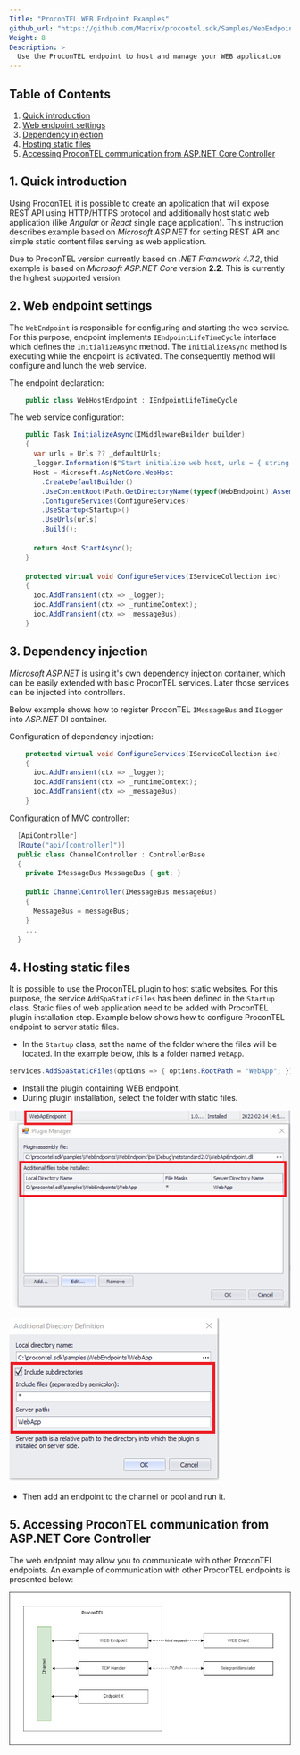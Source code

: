 ```yaml
---
Title: "ProconTEL WEB Endpoint Examples"
github_url: "https://github.com/Macrix/procontel.sdk/Samples/WebEndpoint/edit/main/README.md"
Weight: 8
Description: >
  Use the ProconTEL endpoint to host and manage your WEB application
---
```


## Table of Contents

1. [Quick introduction](#quick-introduction)
2. [Web endpoint settings](#endpoint-settings)
3. [Dependency injection](#dependency-injection)
4. [Hosting static files](#hosting-static-files)
5. [Accessing ProconTEL communication from ASP.NET Core Controller](#broadcasting-messages)
 
 <div id='quick-introduction'/>

## 1. Quick introduction

Using ProconTEL it is possible to create an application that will expose REST API using HTTP/HTTPS protocol and additionally host static web application (like _Angular_ or _React_ single page application). This instruction describes example based on _Microsoft ASP.NET_ for setting REST API and simple static content files serving as web application.

Due to ProconTEL version currently based on _.NET Framework 4.7.2_, thid example is based on _Microsoft ASP.NET Core_ version **2.2**. This is currently the highest supported version.

<div id='endpoint-settings'/>

## 2. Web endpoint settings

The `WebEndpoint` is responsible for configuring and starting the web service. For this purpose, endpoint implements `IEndpointLifeTimeCycle` interface which defines the `InitializeAsync` method. The `InitializeAsync` method is executing while the endpoint is activated. The consequently method will configure and lunch the web service.

The endpoint declaration:
```csharp
    public class WebHostEndpoint : IEndpointLifeTimeCycle
```
The web service configuration:
```csharp
    public Task InitializeAsync(IMiddlewareBuilder builder)
    {
      var urls = Urls ?? _defaultUrls;
      _logger.Information($"Start initialize web host, urls = { string.Join(", ", urls.ToArray()) } ");
      Host = Microsoft.AspNetCore.WebHost
        .CreateDefaultBuilder()
        .UseContentRoot(Path.GetDirectoryName(typeof(WebEndpoint).Assembly.Location))
        .ConfigureServices(ConfigureServices)
        .UseStartup<Startup>()
        .UseUrls(urls)
        .Build();
      
      return Host.StartAsync();
    }

    protected virtual void ConfigureServices(IServiceCollection ioc)
    {
      ioc.AddTransient(ctx => _logger);
      ioc.AddTransient(ctx => _runtimeContext);
      ioc.AddTransient(ctx => _messageBus);
    }
```

<div id='dependency-injection'/>

## 3. Dependency injection

_Microsoft ASP.NET_ is using it's own dependency injection container, which can be easily extended with basic ProconTEL services. Later those services can be injected into controllers.

Below example shows how to register ProconTEL `IMessageBus` and `ILogger` into _ASP.NET_ DI container.

Configuration of dependency injection:
```csharp
    protected virtual void ConfigureServices(IServiceCollection ioc)
    {
      ioc.AddTransient(ctx => _logger);
      ioc.AddTransient(ctx => _runtimeContext);
      ioc.AddTransient(ctx => _messageBus);
    }
```
Configuration of MVC controller:
```csharp
  [ApiController]
  [Route("api/[controller]")]
  public class ChannelController : ControllerBase
  {
    private IMessageBus MessageBus { get; }

    public ChannelController(IMessageBus messageBus)
    {
      MessageBus = messageBus;
    }
    ...
  }
```

<div id='hosting-static-files'/>

## 4. Hosting static files

It is possible to use the ProconTEL plugin to host static websites. For this purpose, the service `AddSpaStaticFiles` has been defined in the `Startup` class. Static files of web application need to be added with ProconTEL plugin installation step. Example below shows how to configure ProconTEL endpoint to server static files.

- In the `Startup` class, set the name of the folder where the files will be located. In the example below, this is a folder named `WebApp`. 
```csharp
services.AddSpaStaticFiles(options => { options.RootPath = "WebApp"; });
```

- Install the plugin containing WEB endpoint.
- During plugin installation, select the folder with static files.

![Plugin Manager](./assets/PluginManager.png)

![Additional Directory](./assets/AdditionalDirectoryDefinition.png)

- Then add an endpoint to the channel or pool and run it. 

<div id='broadcasting-messages'/>

## 5. Accessing ProconTEL communication from ASP.NET Core Controller

The web endpoint may allow you to communicate with other ProconTEL endpoints. An example of communication with other ProconTEL endpoints is presented below:

![Additional Directory](./assets/CommunicationInChannel.png)